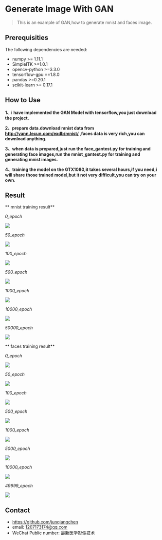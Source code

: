 # Generate Image With GAN
> This is an example of GAN,how to generate mnist and faces image.

## Prerequisities
The following dependencies are needed:
- numpy >= 1.11.1
- SimpleITK >=1.0.1
- opencv-python >=3.3.0
- tensorflow-gpu ==1.8.0
- pandas >=0.20.1
- scikit-learn >= 0.17.1

## How to Use

**1、i have implemented the GAN Model with tensorflow,you just download the project.**

**2、prepare data.download mnist data from http://yann.lecun.com/exdb/mnist/ ,faces data is very rich,you can download anything.**

**3、when data is prepared,just run the face_gantest.py for training and generating face images,run the mnist_gantest.py for training and generating mnist images.**

**4、training the model on the GTX1080,it takes several hours,if you need,i will share those trained model,but it not very difficult,you can try on your own.**


## Result

** mnist training result**

*0_epoch*

![](mnistsample_0_epoch.png)

*50_epoch*

![](mnistsample_50_epoch.png)

*100_epoch*

![](mnistsample_100_epoch.png)

*500_epoch*

![](mnistsample_500_epoch.png)

*1000_epoch*

![](mnistsample_1000_epoch.png)

*10000_epoch*

![](mnistsample_10000_epoch.png)

*50000_epoch*

![](mnistsample_50000_epoch.png)

** faces training result**

*0_epoch*

![](sampleface_0_epoch.png)

*50_epoch*

![](sampleface_50_epoch.png)

*100_epoch*

![](sampleface_100_epoch.png)

*500_epoch*

![](sampleface_500_epoch.png)

*1000_epoch*

![](sampleface_1000_epoch.png)

*5000_epoch*

![](sampleface_5000_epoch.png)

*10000_epoch*

![](sampleface_10000_epoch.png)

*49999_epoch*

![](sampleface_49999_epoch.png)

## Contact
* https://github.com/junqiangchen
* email: 1207173174@qq.com
* WeChat Public number: 最新医学影像技术
